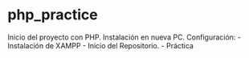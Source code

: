 # php_practice

Inicio del proyecto con PHP.
Instalación en nueva PC. 
Configuración:
    - Instalación de XAMPP
    - Inicio del Repositorio.
    - Práctica